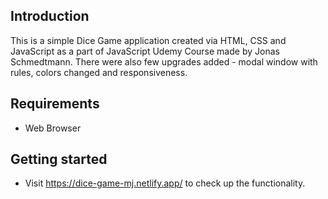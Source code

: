 ## Introduction

This is a simple Dice Game application created via HTML, CSS and JavaScript as a part of JavaScript Udemy Course made by Jonas Schmedtmann. There were also few upgrades added - modal window with rules, colors changed and responsiveness.

## Requirements
* Web Browser

## Getting started
* Visit https://dice-game-mj.netlify.app/ to check up the functionality.

